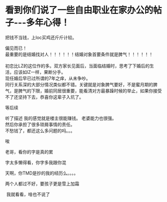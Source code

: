 # 看到你们说了一些自由职业在家办公的帖子---多年心得！


把钱不当钱，上loc买鸡还斤斤计较。

偏见而已！<br />
最重要的是结婚找对人！！！！！！结婚对象首要条件就是脾气！！！！！！<br />
<br />
初恋比LZ的这位作的多。双方家长见面后，当面临结婚时，思考了下婚后的生活，应该如lZ一样，果断分手。<br />
现任婚后早已过所谓的7年之痒，从未争吵。<br />
同行关系深的大部分情况类似都不错。关键就是对象脾气要好，不是蜜月期的脾气，是脾气的下限，婚前同居很重要，能看清对方最暴躁时候的举止，如果你接受不了还坚持下去，恭喜你这辈子入坑了。

等后续<img src="static/image/smiley/default/lol.gif" smilieid="12" border="0" alt="" />

听了描述 我的感觉就是楼主很能赚钱。 老婆能力也很强。<br />
然后你承担了很多琐屑事情的责任。<br />
不愁钱了，都还这么多问题的吗。。。

唉

老哥，看你的字是真的累

字太多懒得看，你字多我跟你混<img src="static/image/smiley/yct/003.gif" smilieid="50" border="0" alt="" />

天啊，你TMD是抄的我的经历么。。。。

两个人都过不好，要孩子更是雪上加霜

<img src="static/image/smiley/default/shocked.gif" smilieid="6" border="0" alt="" /> 我就看看，啥也不说了
